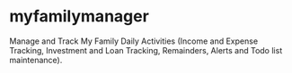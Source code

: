 # myfamilymanager

Manage and Track My Family Daily Activities (Income and Expense Tracking, Investment and Loan Tracking, Remainders, Alerts and Todo list maintenance).
